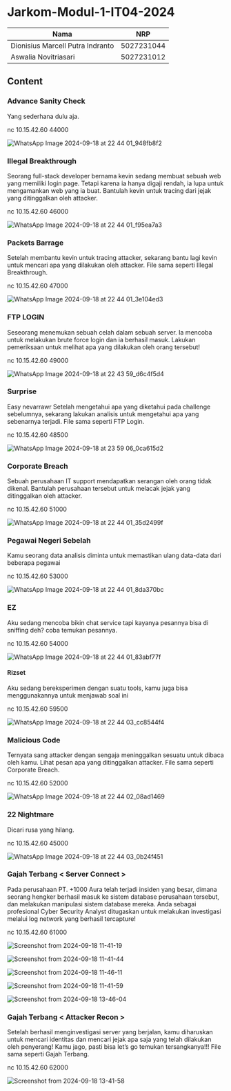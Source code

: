 # Jarkom-Modul-1-IT04-2024
|Nama  | NRP |
|--|--|
| Dionisius Marcell Putra Indranto | 5027231044 |
| Aswalia Novitriasari | 5027231012 |

## Content
### Advance Sanity Check
Yang sederhana dulu aja.

nc 10.15.42.60 44000

![WhatsApp Image 2024-09-18 at 22 44 01_948fb8f2](https://github.com/user-attachments/assets/36387602-bc36-4a48-8144-1161248476f4)

### Illegal Breakthrough
Seorang full-stack developer bernama kevin sedang membuat sebuah web yang memiliki login page. Tetapi karena ia hanya digaji rendah, ia lupa untuk mengamankan web yang ia buat. Bantulah kevin untuk tracing dari jejak yang ditinggalkan oleh attacker.

nc 10.15.42.60 46000

![WhatsApp Image 2024-09-18 at 22 44 01_f95ea7a3](https://github.com/user-attachments/assets/d2db0705-559b-45de-bed8-436249ee52b5)

### Packets Barrage
Setelah membantu kevin untuk tracing attacker, sekarang bantu lagi kevin untuk mencari apa yang dilakukan oleh attacker.
File sama seperti Illegal Breakthrough.

nc 10.15.42.60 47000

![WhatsApp Image 2024-09-18 at 22 44 01_3e104ed3](https://github.com/user-attachments/assets/28e4b28b-181f-4e30-87c5-8c7ce94acf3a)

### FTP LOGIN
Seseorang menemukan sebuah celah dalam sebuah server. Ia mencoba untuk melakukan brute force login dan ia berhasil masuk. Lakukan pemeriksaan untuk melihat apa yang dilakukan oleh orang tersebut!

nc 10.15.42.60 49000

![WhatsApp Image 2024-09-18 at 22 43 59_d6c4f5d4](https://github.com/user-attachments/assets/df00d0b6-a077-400a-b7a1-8939bccdba5f)

### Surprise
Easy nevarrawr
Setelah mengetahui apa yang diketahui pada challenge sebelumnya, sekarang lakukan analisis untuk mengetahui apa yang sebenarnya terjadi.
File sama seperti FTP Login.

nc 10.15.42.60 48500

![WhatsApp Image 2024-09-18 at 23 59 06_0ca615d2](https://github.com/user-attachments/assets/2704564d-5176-4eb2-8534-c48fa0638c9d)


### Corporate Breach
Sebuah perusahaan IT support mendapatkan serangan oleh orang tidak dikenal. Bantulah perusahaan tersebut untuk melacak jejak yang ditinggalkan oleh attacker.

nc 10.15.42.60 51000

![WhatsApp Image 2024-09-18 at 22 44 01_35d2499f](https://github.com/user-attachments/assets/d91bc4a8-1399-4d14-b3bd-e067c4bc43ca)

### Pegawai Negeri Sebelah
Kamu seorang data analisis diminta untuk memastikan ulang data-data dari beberapa pegawai

nc 10.15.42.60 53000

![WhatsApp Image 2024-09-18 at 22 44 01_8da370bc](https://github.com/user-attachments/assets/2c26ede1-a555-4c49-94ab-06aaaa943449)

### EZ
Aku sedang mencoba bikin chat service tapi kayanya pesannya bisa di sniffing deh? coba temukan pesannya.

nc 10.15.42.60 54000

![WhatsApp Image 2024-09-18 at 22 44 01_83abf77f](https://github.com/user-attachments/assets/eda637a7-beb5-49ec-8674-9acf7237937b)

#### Rizset
Aku sedang bereksperimen dengan suatu tools, kamu juga bisa menggunakannya untuk menjawab soal ini

nc 10.15.42.60 59500

![WhatsApp Image 2024-09-18 at 22 44 03_cc8544f4](https://github.com/user-attachments/assets/f6e33805-2da6-46c0-bbb5-fe1ca853c4bd)

### Malicious Code
Ternyata sang attacker dengan sengaja meninggalkan sesuatu untuk dibaca oleh kamu. Lihat pesan apa yang ditinggalkan attacker.
File sama seperti Corporate Breach.

nc 10.15.42.60 52000

![WhatsApp Image 2024-09-18 at 22 44 02_08ad1469](https://github.com/user-attachments/assets/99541780-f751-4fae-9e24-adb0ee2b5788)

### 22 Nightmare
Dicari rusa yang hilang.

nc 10.15.42.60 45000

![WhatsApp Image 2024-09-18 at 22 44 03_0b24f451](https://github.com/user-attachments/assets/802b9872-421b-4bed-a6ce-064296aff1a4)

### Gajah Terbang < Server Connect >
Pada perusahaan PT. +1000 Aura telah terjadi insiden yang besar, dimana seorang hengker berhasil masuk ke sistem database perusahaan tersebut, dan melakukan manipulasi sistem database mereka. Anda sebagai profesional Cyber Security Analyst ditugaskan untuk melakukan investigasi melalui log network yang berhasil tercapture!

nc 10.15.42.60 61000 


![Screenshot from 2024-09-18 11-41-19](https://github.com/user-attachments/assets/12aa7e58-411d-47b1-9cdc-bdd1e224059f)


![Screenshot from 2024-09-18 11-41-44](https://github.com/user-attachments/assets/f8ebf7d3-f732-4b80-ae1f-ad4319beba0d)

![Screenshot from 2024-09-18 11-46-11](https://github.com/user-attachments/assets/41cd7081-c8d0-4887-93d6-bbca89ba23c2)


![Screenshot from 2024-09-18 11-41-59](https://github.com/user-attachments/assets/e22c29d2-fd74-41d2-b742-16e6c66a48ab)


![Screenshot from 2024-09-18 13-46-04](https://github.com/user-attachments/assets/3f79a139-39f6-421b-b4ba-2795a5d3d792)

### Gajah Terbang < Attacker Recon >
Setelah berhasil menginvestigasi server yang berjalan, kamu diharuskan untuk mencari identitas dan mencari jejak apa saja yang telah dilakukan oleh penyerang! Kamu jago, pasti bisa let’s go temukan tersangkanya!!!
File sama seperti Gajah Terbang.

nc 10.15.42.60 62000 

![Screenshot from 2024-09-18 13-41-58](https://github.com/user-attachments/assets/5451bccc-d412-4362-9e1d-91305aeead32)


